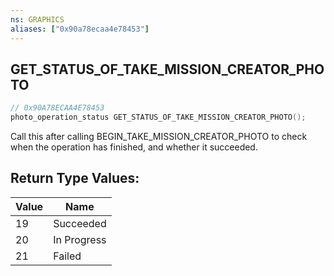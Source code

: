 ```yaml
---
ns: GRAPHICS
aliases: ["0x90a78ecaa4e78453"]
---
```

## GET_STATUS_OF_TAKE_MISSION_CREATOR_PHOTO

```c
// 0x90A78ECAA4E78453
photo_operation_status GET_STATUS_OF_TAKE_MISSION_CREATOR_PHOTO();
```

Call this after calling BEGIN_TAKE_MISSION_CREATOR_PHOTO to check when the operation has finished, and whether it succeeded.

## Return Type Values:
| Value | Name |
| --- | --- |
| 19 | Succeeded |
| 20 | In Progress |
| 21 | Failed |

